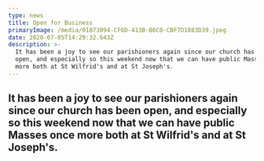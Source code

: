 ```yaml
---
type: news
title: Open for Business
primaryImage: /media/01873094-CF6D-413B-B6C0-CBF7D1883D39.jpeg
date: 2020-07-05T14:29:32.643Z
description: >-
  It has been a joy to see our parishioners again since our church has been
  open, and especially so this weekend now that we can have public Masses once
  more both at St Wilfrid's and at St Joseph's.
---
```

## It has been a joy to see our parishioners again since our church has been open, and especially so this weekend now that we can have public Masses once more both at St Wilfrid's and at St Joseph's.
